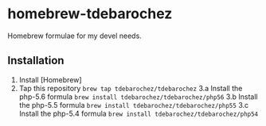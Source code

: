 homebrew-tdebarochez
===============

Homebrew formulae for my devel needs.

Installation
------------

1. Install [Homebrew]
2. Tap this repository ```brew tap tdebarochez/tdebarochez```
3.a Install the php-5.6 formula ```brew install tdebarochez/tdebarochez/php56```
3.b Install the php-5.5 formula ```brew install tdebarochez/tdebarochez/php55```
3.c Install the php-5.4 formula ```brew install tdebarochez/tdebarochez/php54```
